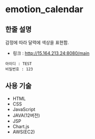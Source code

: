 # emotion_calendar

## 한줄 설명

감정에 따라 달력에 색상을 표현함.

- 링크 : http://15.164.213.24:8080/main
```
아이디 : TEST
비밀번호 : 123
```

## 사용 기술
- HTML
- CSS
- JavaScript
- JAVA(12버전)
- JSP
- Chart.js
- AWS(EC2)
